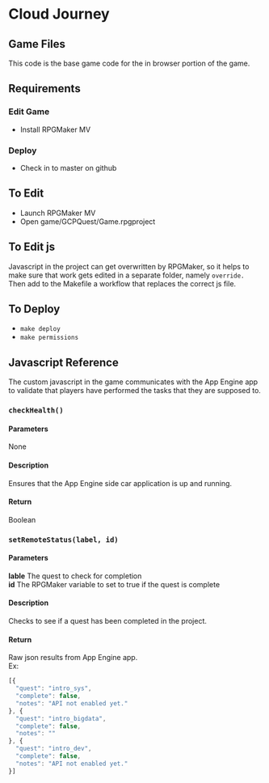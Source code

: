# Cloud Journey
## Game Files

This code is the base game code for the in browser portion of the game.  


## Requirements
### Edit Game
* Install RPGMaker MV
### Deploy
* Check in to master on github 

## To Edit
* Launch RPGMaker MV
* Open game/GCPQuest/Game.rpgproject

## To Edit js
Javascript in the project can get overwritten by RPGMaker, so it helps to make 
sure that work gets edited in a separate folder, namely `override.` Then add to
the Makefile a workflow that replaces the correct js file. 

## To Deploy
* `make deploy`
* `make permissions`

## Javascript Reference
The custom javascript in the game communicates with the App Engine app to 
validate that players have performed the tasks that they are supposed to. 

### `checkHealth()`
#### Parameters
None
#### Description
Ensures that the App Engine side car application is up and running.

#### Return
Boolean

### `setRemoteStatus(label, id)`
#### Parameters
**lable**  The quest to check for completion  
**id** The RPGMaker variable to set to true if the quest is complete 
#### Description
Checks to see if a quest has been completed in the project. 

#### Return
Raw json results from App Engine app.  
Ex: 

```js
[{
  "quest": "intro_sys",
  "complete": false,
  "notes": "API not enabled yet."
}, {
  "quest": "intro_bigdata",
  "complete": false,
  "notes": ""
}, {
  "quest": "intro_dev",
  "complete": false,
  "notes": "API not enabled yet."
}]
```



